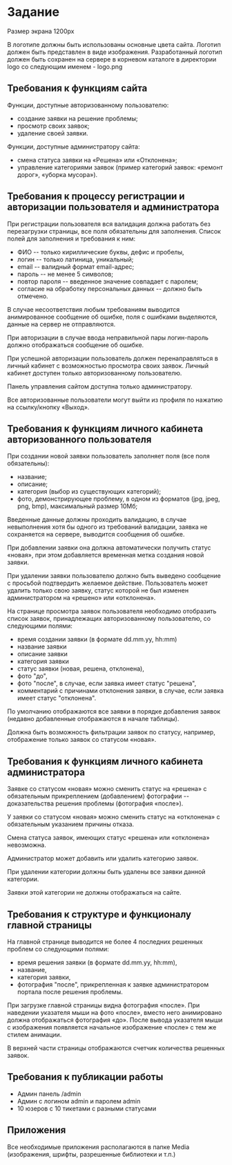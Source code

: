 # Задание

Размер экрана 1200px

В логотипе должны быть использованы основные цвета сайта. Логотип должен быть представлен в виде изображения. Разработанный логотип должен быть сохранен на сервере в корневом каталоге в директории logo со следующим именем - logo.png

## Требования к функциям сайта

Функции, доступные авторизованному пользователю:

- создание заявки на решение проблемы;
- просмотр своих заявок;
- удаление своей заявки.

Функции, доступные администратору сайта:

- смена статуса заявки на «Решена» или «Отклонена»;
- управление категориями заявок (пример категорий заявок: «ремонт дорог», «уборка мусора»).

## Требования к процессу регистрации и авторизации пользователя и администратора

При регистрации пользователя вся валидация должна работать без перезагрузки страницы, все поля обязательны для заполнения. Список полей для заполнения и требования к ним:

- ФИО -- только кириллические буквы, дефис и пробелы,
- логин -- только латиница, уникальный;
- email -- валидный формат email-адрес;
- пароль -- не менее 5 символов;
- повтор пароля -- введенное значение совпадает с паролем;
- согласие на обработку персональных данных -- должно быть отмечено.

В случае несоответствия любым требованиям выводится анимированное сообщение об ошибке, поля с ошибками выделяются, данные на сервер не отправляются.

При авторизации в случае ввода неправильной пары логин-пароль должно отображаться сообщение об ошибке.

При успешной авторизации пользователь должен перенаправляться в личный кабинет с возможностью просмотра своих заявок. Личный кабинет доступен только авторизованному пользователю.

Панель управления сайтом доступна только администратору.

Все авторизованные пользователи могут выйти из профиля по нажатию на ссылку/кнопку «Выход».

## Требования к функциям личного кабинета авторизованного пользователя

При создании новой заявки пользователь заполняет поля (все поля обязательны):

- название;
- описание;
- категория (выбор из существующих категорий);
- фото, демонстрирующее проблему, в одном из форматов (jpg, jpeg, png, bmp), максимальный размер 10Мб;

Введенные данные должны проходить валидацию, в случае невыполнения хотя бы одного из требований валидации, заявка не сохраняется на сервере, выводится сообщения об ошибке.

При добавлении заявки она должна автоматически получить статус «новая», при этом добавляется временная метка создания новой заявки.

При удалении заявки пользователю должно быть выведено сообщение с просьбой подтвердить желаемое действие. Пользователь может удалить только свою заявку, статус которой не был изменен администратором на «решено» или «отклонена».

На странице просмотра заявок пользователя необходимо отобразить список заявок, принадлежащих авторизованному пользователю, со следующими полями:

- время создании заявки (в формате dd.mm.yy, hh:mm)
- название заявки
- описание заявки
- категория заявки
- статус заявки (новая, решена, отклонена),
- фото "до",
- фото "после", в случае, если заявка имеет статус "решена",
- комментарий с причинами отклонения заявки, в случае, если заявка имеет статус "отклонена".

По умолчанию отображаются все заявки в порядке добавления заявок (недавно добавленные отображаются в начале таблицы).

Должна быть возможность фильтрации заявок по статусу, например, отображение только заявок со статусом «новая».

## Требования к функциям личного кабинета администратора

Заявке со статусом «новая» можно сменить статус на «решена» с обязательным прикреплением (добавлением) фотографии -- доказательства решения проблемы (фотография «после»).

У заявки со статусом «новая» можно сменить статус на «отклонена» с обязательным указанием причины отказа.

Смена статуса заявок, имеющих статус «решена» или «отклонена» невозможна.

Администратор может добавить или удалить категорию заявок.

При удалении категории должны быть удалены все заявки данной категории.

Заявки этой категории не должны отображаться на сайте.

## Требования к структуре и функционалу главной страницы

На главной странице выводится не более 4 последних решенных проблем со следующими полями:

- время решения заявки (в формате dd.mm.yy, hh:mm),
- название,
- категория заявки,
- фотография "после", прикрепленная к заявке администратором портала после решения проблемы.

При загрузке главной страницы видна фотография «после». При наведении указателя мыши на фото «после», вместо него анимировано должна отображаться фотография «до». После вывода указателя мыши с изображения появляется начальное изображение «после» с тем же стилем анимации.

В верхней части страницы отображаются счетчик количества решенных заявок.

## Требования к публикации работы

- Админ панель /admin
- Админ с логином admin и паролем admin
- 10 юзеров с 10 тикетами с разными статусами

## Приложения

Все необходимые приложения располагаются в папке Media (изображения,
шрифты, разрешенные библиотеки и т.п.)
